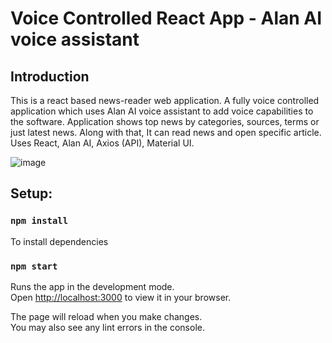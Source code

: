 # Voice Controlled React App - Alan AI voice assistant
## Introduction
This is a react based news-reader web application. A fully voice controlled application which uses Alan AI voice assistant to add voice capabilities to the software. Application shows top news by categories, sources, terms or just latest news. Along with that, It can read news and open specific article. Uses React, Alan AI, Axios (API), Material UI.

![image](https://github.com/tanvi-radia/Voice-controlled-react-news-reader-app/assets/139433835/bfcb25b6-e0eb-463c-9b47-44575c8f32ed)


## Setup:
### `npm install`
To install dependencies

### `npm start`

Runs the app in the development mode.\
Open [http://localhost:3000](http://localhost:3000) to view it in your browser.

The page will reload when you make changes.\
You may also see any lint errors in the console.

